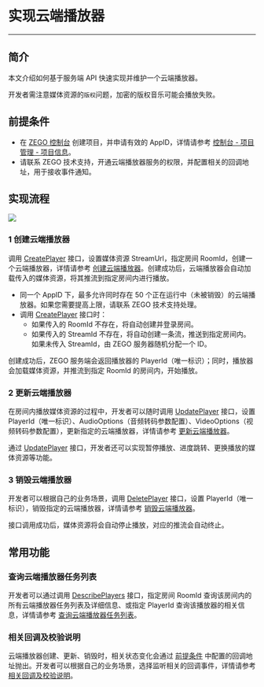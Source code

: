 # 实现云端播放器

- - -

## 简介

本文介绍如何基于服务端 API 快速实现并维护一个云端播放器。

<Warning title="注意">

开发者需注意媒体资源的`版权`问题，加密的版权音乐可能会播放失败。
</Warning>

## 前提条件

- 在 [ZEGO 控制台](https://console.zego.im) 创建项目，并申请有效的 AppID，详情请参考 [控制台 - 项目管理 - 项目信息](https://doc-zh.zego.im/article/12107)。
- 请联系 ZEGO 技术支持，开通云端播放器服务的权限，并配置相关的回调地址，用于接收事件通知。

## 实现流程

<Frame width="512" height="auto" caption=""><img src="https://doc-media.zego.im/sdk-doc/Pics/ZegoCloudPlayer/CloudPlayer_seq.png" /></Frame>

### 1 创建云端播放器

调用 [CreatePlayer](/cloud-player-server/create-player) 接口，设置媒体资源 StreamUrl，指定房间 RoomId，创建一个云端播放器，详情请参考 [创建云端播放器](/cloud-player-server/create-player)。创建成功后，云端播放器会自动加载传入的媒体资源，将其推流到指定房间内进行播放。

<Warning title="注意">

- 同一个 AppID 下，最多允许同时存在 50 个正在运行中（未被销毁）的云端播放器。如果您需要提高上限，请联系 ZEGO 技术支持处理。
- 调用 [CreatePlayer](/cloud-player-server/create-player) 接口时：
    - 如果传入的 RoomId 不存在，将自动创建并登录房间。
    - 如果传入的 StreamId 不存在，将自动创建一条流，推送到指定房间内。如果未传入 StreamId，由 ZEGO 服务器随机分配一个 ID。
</Warning>

创建成功后，ZEGO 服务端会返回播放器的 PlayerId（唯一标识）；同时，播放器会加载媒体资源，并推流到指定 RoomId 的房间内，开始播放。

### 2 更新云端播放器

在房间内播放媒体资源的过程中，开发者可以随时调用 [UpdatePlayer](/cloud-player-server/update-player) 接口，设置 PlayerId（唯一标识）、AudioOptions（音频转码参数配置）、VideoOptions（视频转码参数配置），更新指定的云端播放器，详情请参考 [更新云端播放器](/cloud-player-server/update-player)。

通过 [UpdatePlayer](/cloud-player-server/update-player) 接口，开发者还可以实现暂停播放、进度跳转、更换播放的媒体资源等功能。

### 3 销毁云端播放器

开发者可以根据自己的业务场景，调用 [DeletePlayer](/cloud-player-server/delete-player) 接口，设置 PlayerId（唯一标识），销毁指定的云端播放器，详情请参考 [销毁云端播放器](/cloud-player-server/delete-player)。

接口调用成功后，媒体资源将会自动停止播放，对应的推流会自动终止。

## 常用功能

### 查询云端播放器任务列表

开发者可以通过调用 [DescribePlayers](/cloud-player-server/describe-players) 接口，指定房间 RoomId 查询该房间内的所有云端播放器任务列表及详细信息、或指定 PlayerId 查询该播放器的相关信息，详情请参考 [查询云端播放器任务列表](/cloud-player-server/describe-players)。

### 相关回调及校验说明

云端播放器创建、更新、销毁时，相关状态变化会通过 [前提条件](#前提条件) 中配置的回调地址抛出。开发者可以根据自己的业务场景，选择监听相关的回调事件，详情请参考 [相关回调及校验说明](/cloud-player-server/callback/callback)。
